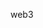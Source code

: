 web3

<!---
reserveddaniel/Dedicated web2/web3  professional  with  history  of  meeting company  goals  utilizing consistent  and organized practices. Skilled  in  working  under  pressure  and adapting to new  situations  and challenges  to best  enhance  the  organizational brand. `README.md`.
--->

